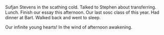 Sufjan Stevens in the scathing cold. Talked to Stephen about transferring. Lunch. Finish our essay this afternoon. Our last sosc class of this year. Had dinner at Bart. Walked back and went to sleep. 

Our infinite young hearts\! In the wind of afternoon awakening.

